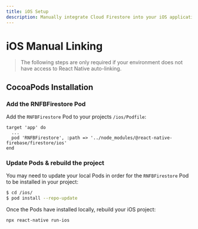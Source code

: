 ```yaml
---
title: iOS Setup
description: Manually integrate Cloud Firestore into your iOS application.
---
```


# iOS Manual Linking

> The following steps are only required if your environment does not have access to React Native
> auto-linking.

## CocoaPods Installation

### Add the RNFBFirestore Pod

Add the `RNFBFirestore` Pod to your projects `/ios/Podfile`:

```ruby{3}
target 'app' do
  ...
  pod 'RNFBFirestore', :path => '../node_modules/@react-native-firebase/firestore/ios'
end
```

### Update Pods & rebuild the project

You may need to update your local Pods in order for the `RNFBFirestore` Pod to be installed in your project:

```bash
$ cd /ios/
$ pod install --repo-update
```

Once the Pods have installed locally, rebuild your iOS project:

```bash
npx react-native run-ios
```
